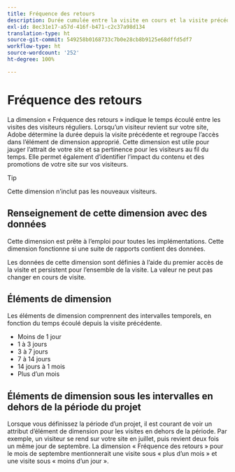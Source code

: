 ```yaml
---
title: Fréquence des retours
description: Durée cumulée entre la visite en cours et la visite précédente.
exl-id: 8ec31e17-a57d-416f-b471-c2c37a98d134
translation-type: ht
source-git-commit: 549258b0168733c7b0e28cb8b9125e68dffd5df7
workflow-type: ht
source-wordcount: '252'
ht-degree: 100%

---
```


# Fréquence des retours

La dimension « Fréquence des retours » indique le temps écoulé entre les visites des visiteurs réguliers. Lorsqu’un visiteur revient sur votre site, Adobe détermine la durée depuis la visite précédente et regroupe l’accès dans l’élément de dimension approprié. Cette dimension est utile pour jauger l’attrait de votre site et sa pertinence pour les visiteurs au fil du temps. Elle permet également d’identifier l’impact du contenu et des promotions de votre site sur vos visiteurs.

>[!TIP]
>
>Cette dimension n’inclut pas les nouveaux visiteurs.

## Renseignement de cette dimension avec des données

Cette dimension est prête à l’emploi pour toutes les implémentations. Cette dimension fonctionne si une suite de rapports contient des données.

Les données de cette dimension sont définies à l’aide du premier accès de la visite et persistent pour l’ensemble de la visite. La valeur ne peut pas changer en cours de visite.

## Éléments de dimension

Les éléments de dimension comprennent des intervalles temporels, en fonction du temps écoulé depuis la visite précédente.

* Moins de 1 jour
* 1 à 3 jours
* 3 à 7 jours
* 7 à 14 jours
* 14 jours à 1 mois
* Plus d’un mois

## Éléments de dimension sous les intervalles en dehors de la période du projet

Lorsque vous définissez la période d’un projet, il est courant de voir un attribut d’élément de dimension pour les visites en dehors de la période. Par exemple, un visiteur se rend sur votre site en juillet, puis revient deux fois un même jour de septembre. La dimension « Fréquence des retours » pour le mois de septembre mentionnerait une visite sous « plus d’un mois » et une visite sous « moins d’un jour ».
